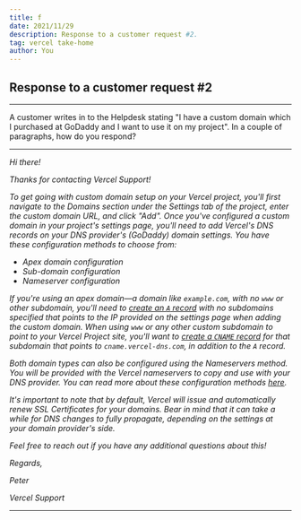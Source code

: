 ```yaml
---
title: f
date: 2021/11/29
description: Response to a customer request #2.
tag: vercel take-home
author: You
---
```



## Response to a customer request #2

---

A customer writes in to the Helpdesk stating "I have a custom domain which I purchased at GoDaddy and I want to use it on my project". In a couple of paragraphs, how do you respond?

----

_Hi there!_

_Thanks for contacting Vercel Support!_

_To get going with custom domain setup on your Vercel project, you'll first navigate to the Domains section under the Settings tab of the project, enter the custom domain URL, and click "Add". Once you've configured a custom domain in your project's settings page, you'll need to add Vercel's DNS records on your DNS provider's (GoDaddy) domain settings. You have these configuration methods to choose from:_

- _Apex domain configuration_
- _Sub-domain configuration_
- _Nameserver configuration_

_If you're using an apex domain—a domain like `example.com`, with no `www` or other subdomain, you'll need to [create an `A` record](https://uk.godaddy.com/help/add-an-a-record-19238) with no subdomains specified that points to the IP provided on the settings page when adding the custom domain. When using `www` or any other custom subdomain to point to your Vercel Project site, you'll want to [create a `CNAME` record](https://uk.godaddy.com/help/add-a-cname-record-19236) for that subdomain that points to `cname.vercel-dns.com`, in addition to the `A` record._

_Both domain types can also be configured using the Nameservers method. You will be provided with the Vercel nameservers to copy and use with your DNS provider. You can read more about these configuration methods [here](https://vercel.com/docs/concepts/projects/custom-domains)._

_It's important to note that by default, Vercel will issue and automatically renew SSL Certificates for your domains. Bear in mind that it can take a while for DNS changes to fully propagate, depending on the settings at your domain provider's side._

_Feel free to reach out if you have any additional questions about this!_

_Regards,_ 

_Peter_

_Vercel Support_

---